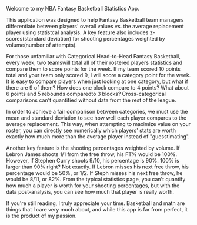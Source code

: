 Welcome to my NBA Fantasy Basketball Statistics App.

This application was designed to help Fantasy Basketball team managers 
differentiate between players' overall values vs. the average replacement player
using statistcal analysis. A key feature also includes z-scores(standard 
deviation) for shooting percentages weighted by volume(number of attempts). 

For those unfamiliar with Categorical Head-to-Head Fantasy Basketball, every 
week, two teamswill total all of their rostered players statistics and compare 
them to score points for the week. If my team scored 10 points total and your 
team only scored 9, I will score a category point for the week. It is easy to 
compare players when just looking at one category, but what if there are 9 of 
them? How does one block compare to 4 points? What about 6 points and 5 rebounds 
comparedto 3 blocks? Cross-categorical comparisons can't quantified without data 
from the rest of the league. 

In order to achieve a fair comparison between categories, we must use the mean 
and standard deviation to see how well each player compares to the average 
replacement. This way, when attempting to maximize value on your roster, you can 
directly see numerically which players' stats are worth exactly how much more 
than the average player instead of "guesstimating".

Another key feature is the shooting percentages weighted by volume. If Lebron 
James shoots 1/1 from the free throw, his FT% would be 100%. However, if Stephen 
Curry shoots 9/10, his percentage is 90%. 100% is larger than 90% right? Not 
exactly. If Lebron misses his next free throw, his percentage would be 50%, or 
1/2. If Steph misses his next free throw, he would be 8/11, or 82%. From the 
typical statistics page, you can't quantify how much a player is worth for your 
shooting percentages, but with the data post-analysis, you can see how much that 
player is really worth. 

If you're still reading, I truly appreciate your time. Basketball and math are 
things that I care very much about, and while this app is far from perfect, it 
is the product of my passion. 


